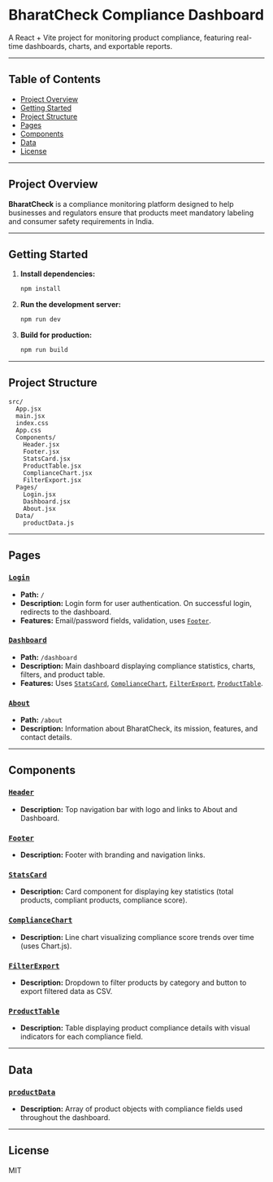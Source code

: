 # BharatCheck Compliance Dashboard

A React + Vite project for monitoring product compliance, featuring real-time dashboards, charts, and exportable reports.

---

## Table of Contents

- [Project Overview](#project-overview)
- [Getting Started](#getting-started)
- [Project Structure](#project-structure)
- [Pages](#pages)
- [Components](#components)
- [Data](#data)
- [License](#license)

---

## Project Overview

**BharatCheck** is a compliance monitoring platform designed to help businesses and regulators ensure that products meet mandatory labeling and consumer safety requirements in India.

---

## Getting Started

1. **Install dependencies:**
   ```sh
   npm install
   ```
2. **Run the development server:**
   ```sh
   npm run dev
   ```
3. **Build for production:**
   ```sh
   npm run build
   ```

---

## Project Structure

```
src/
  App.jsx
  main.jsx
  index.css
  App.css
  Components/
    Header.jsx
    Footer.jsx
    StatsCard.jsx
    ProductTable.jsx
    ComplianceChart.jsx
    FilterExport.jsx
  Pages/
    Login.jsx
    Dashboard.jsx
    About.jsx
  Data/
    productData.js
```

---

## Pages

### [`Login`](src/Pages/Login.jsx)

- **Path:** `/`
- **Description:** Login form for user authentication. On successful login, redirects to the dashboard.
- **Features:** Email/password fields, validation, uses [`Footer`](src/Components/Footer.jsx).

### [`Dashboard`](src/Pages/Dashboard.jsx)

- **Path:** `/dashboard`
- **Description:** Main dashboard displaying compliance statistics, charts, filters, and product table.
- **Features:** Uses [`StatsCard`](src/Components/StatsCard.jsx), [`ComplianceChart`](src/Components/ComplianceChart.jsx), [`FilterExport`](src/Components/FilterExport.jsx), [`ProductTable`](src/Components/ProductTable.jsx).

### [`About`](src/Pages/About.jsx)

- **Path:** `/about`
- **Description:** Information about BharatCheck, its mission, features, and contact details.

---

## Components

### [`Header`](src/Components/Header.jsx)

- **Description:** Top navigation bar with logo and links to About and Dashboard.

### [`Footer`](src/Components/Footer.jsx)

- **Description:** Footer with branding and navigation links.

### [`StatsCard`](src/Components/StatsCard.jsx)

- **Description:** Card component for displaying key statistics (total products, compliant products, compliance score).

### [`ComplianceChart`](src/Components/ComplianceChart.jsx)

- **Description:** Line chart visualizing compliance score trends over time (uses Chart.js).

### [`FilterExport`](src/Components/FilterExport.jsx)

- **Description:** Dropdown to filter products by category and button to export filtered data as CSV.

### [`ProductTable`](src/Components/ProductTable.jsx)

- **Description:** Table displaying product compliance details with visual indicators for each compliance field.

---

## Data

### [`productData`](src/Data/productData.js)

- **Description:** Array of product objects with compliance fields used throughout the dashboard.

---

## License

MIT
